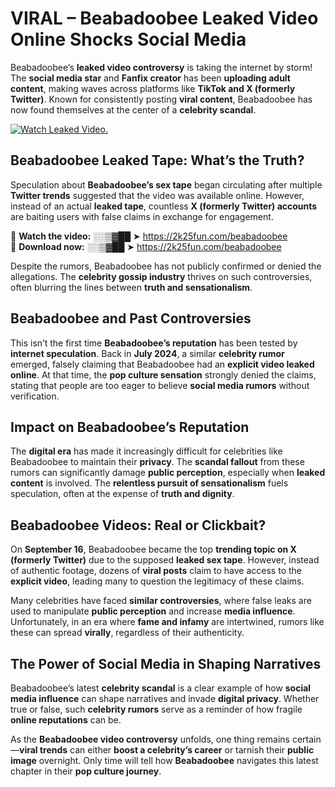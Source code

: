 # VIRAL – Beabadoobee Leaked Video Online Shocks Social Media 

Beabadoobee’s **leaked video controversy** is taking the internet by storm! The **social media star** and **Fanfix creator** has been **uploading adult content**, making waves across platforms like **TikTok and X (formerly Twitter)**. Known for consistently posting **viral content**, Beabadoobee has now found themselves at the center of a **celebrity scandal**.  

[![Watch Leaked Video.](https://miro.medium.com/v2/resize:fit:828/format:webp/1*cilzJN44JGOrTw9NJCrNHA.gif "Watch Leaked Video")](https://2k25fun.com/beabadoobee)

## **Beabadoobee Leaked Tape: What’s the Truth?**  
Speculation about **Beabadoobee’s sex tape** began circulating after multiple **Twitter trends** suggested that the video was available online. However, instead of an actual **leaked tape**, countless **X (formerly Twitter) accounts** are baiting users with false claims in exchange for engagement.  

🔹 **Watch the video:** ░░▒▓██ ➤ https://2k25fun.com/beabadoobee  
🔹 **Download now:** ░░▒▓██ ➤ https://2k25fun.com/beabadoobee  

Despite the rumors, Beabadoobee has not publicly confirmed or denied the allegations. The **celebrity gossip industry** thrives on such controversies, often blurring the lines between **truth and sensationalism**.  

## **Beabadoobee and Past Controversies**  
This isn’t the first time **Beabadoobee’s reputation** has been tested by **internet speculation**. Back in **July 2024**, a similar **celebrity rumor** emerged, falsely claiming that Beabadoobee had an **explicit video leaked online**. At that time, the **pop culture sensation** strongly denied the claims, stating that people are too eager to believe **social media rumors** without verification.  

## **Impact on Beabadoobee’s Reputation**  
The **digital era** has made it increasingly difficult for celebrities like Beabadoobee to maintain their **privacy**. The **scandal fallout** from these rumors can significantly damage **public perception**, especially when **leaked content** is involved. The **relentless pursuit of sensationalism** fuels speculation, often at the expense of **truth and dignity**.  

## **Beabadoobee Videos: Real or Clickbait?**  
On **September 16**, Beabadoobee became the top **trending topic on X (formerly Twitter)** due to the supposed **leaked sex tape**. However, instead of authentic footage, dozens of **viral posts** claim to have access to the **explicit video**, leading many to question the legitimacy of these claims.  

Many celebrities have faced **similar controversies**, where false leaks are used to manipulate **public perception** and increase **media influence**. Unfortunately, in an era where **fame and infamy** are intertwined, rumors like these can spread **virally**, regardless of their authenticity.  

## **The Power of Social Media in Shaping Narratives**  
Beabadoobee’s latest **celebrity scandal** is a clear example of how **social media influence** can shape narratives and invade **digital privacy**. Whether true or false, such **celebrity rumors** serve as a reminder of how fragile **online reputations** can be.  

As the **Beabadoobee video controversy** unfolds, one thing remains certain—**viral trends** can either **boost a celebrity’s career** or tarnish their **public image** overnight. Only time will tell how **Beabadoobee** navigates this latest chapter in their **pop culture journey**. 